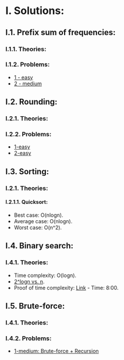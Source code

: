 # I. Solutions: 
## I.1. Prefix sum of frequencies: 
### I.1.1. Theories:

### I.1.2. Problems: 
- [1 - easy](https://www.hackerrank.com/challenges/equality-in-a-array/problem)
- [2 - medium](https://leetcode.com/contest/weekly-contest-246/problems/minimum-absolute-difference-queries/)

## I.2. Rounding: 
### I.2.1. Theories: 

### I.2.2. Problems: 
- [1-easy](https://www.hackerrank.com/challenges/grading/problem)
- [2-easy](https://leetcode.com/contest/weekly-contest-246/problems/the-number-of-full-rounds-you-have-played/)

## I.3. Sorting: 
### I.2.1. Theories: 
#### I.2.1.1. Quicksort: 
- Best case: O(nlogn).
- Average case: O(nlogn).
- Worst case: O(n^2).

## I.4. Binary search: 
### I.4.1. Theories: 
- Time complexity: O(logn).
- [2^logn vs. n](https://www.quora.com/How-do-I-prove-2-log-n-n).
- Proof of time complexity: [Link](https://www.youtube.com/watch?v=6ysjqCUv3K4) - Time: 8:00.

## I.5. Brute-force:
### I.4.1. Theories:
### I.4.2. Problems: 
- [1-medium: Brute-force + Recursion](https://leetcode.com/contest/biweekly-contest-55/problems/maximum-alternating-subsequence-sum/)
